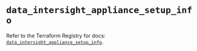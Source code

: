 # `data_intersight_appliance_setup_info`

Refer to the Terraform Registry for docs: [`data_intersight_appliance_setup_info`](https://registry.terraform.io/providers/ciscodevnet/intersight/1.0.71/docs/data-sources/appliance_setup_info).
